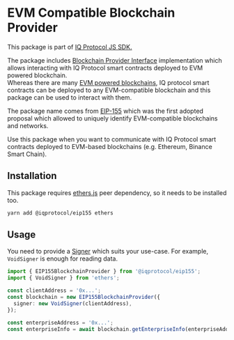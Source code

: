 # EVM Compatible Blockchain Provider 
This package is part of [IQ Protocol JS SDK.](https://github.com/iqalliance/iq-sdk-js)

The package includes [Blockchain Provider Interface](https://github.com/iqalliance/iq-sdk-js/tree/main/packages/abstract-blockchain) implementation which allows interacting with IQ Protocol smart contracts deployed to EVM powered blockchain.  
Whereas there are many [EVM powered blockchains](https://chainlist.org/), IQ protocol smart contracts can be deployed to any EVM-compatible blockchain and this package can be used to interact with them.

The package name comes from [EIP-155](https://eips.ethereum.org/EIPS/eip-155) which was the first adopted proposal which allowed to uniquely identify EVM-compatible blockchains and networks.

Use this package when you want to communicate with IQ Protocol smart contracts deployed to EVM-based blockchains (e.g. Ethereum, Binance Smart Chain).
         
## Installation
This package requires [ethers.js](https://github.com/ethers-io/ethers.js) peer dependency, so it needs to be installed too.
```bash
yarn add @iqprotocol/eip155 ethers
```

## Usage
You need to provide a [Signer](https://docs.ethers.io/v5/api/signer/#Signer) which suits your use-case. For example, `VoidSigner` is enough for reading data.
```ts
import { EIP155BlockchainProvider } from '@iqprotocol/eip155';
import { VoidSigner } from 'ethers';

const clientAddress = '0x...';
const blockchain = new EIP155BlockchainProvider({
  signer: new VoidSigner(clientAddress),
});

const enterpriseAddress = '0x...';
const enterpriseInfo = await blockchain.getEnterpriseInfo(enterpriseAddress);

```
